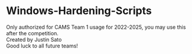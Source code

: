# Windows-Hardening-Scripts
Only authorized for CAMS Team 1 usage for 2022-2025, you may use this after the competition.  
Created by Justin Sato  
Good luck to all future teams!
